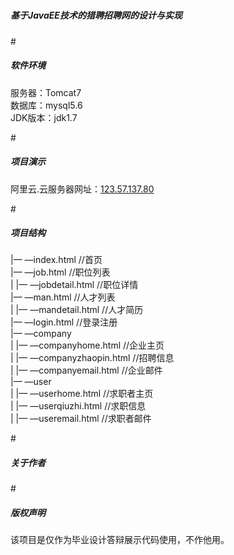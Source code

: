 # <h5>基于JavaEE技术的猎聘招聘网的设计与实现</h5>


#<h5>软件环境</h5>
服务器：Tomcat7<br>
数据库：mysql5.6<br>
JDK版本：jdk1.7

#<h5>项目演示</h5>
阿里云.云服务器网址：<a href="http://123.57.137.80">123.57.137.80</a>

#<h5>项目结构</h5>
|— —index.html			      //首页<br>
|— —job.html			        //职位列表<br>
|    |— —jobdetail.html 	//职位详情<br>
|— —man.html			        //人才列表<br>
|    |— —mandetail.html 	//人才简历<br>
|— —login.html			      //登录注册<br>
|— —company		<br>
|    |— —companyhome.html	    //企业主页<br>
|    |— —companyzhaopin.html	//招聘信息<br>
|    |— —companyemail.html	  //企业邮件<br>
|— —user<br>
|    |— —userhome.html		//求职者主页<br>
|    |— —userqiuzhi.html	//求职信息<br>
|    |— —useremail.html		//求职者邮件<br>

#<h5>关于作者</h5>

#<h5>版权声明</h5>
该项目是仅作为毕业设计答辩展示代码使用，不作他用。
